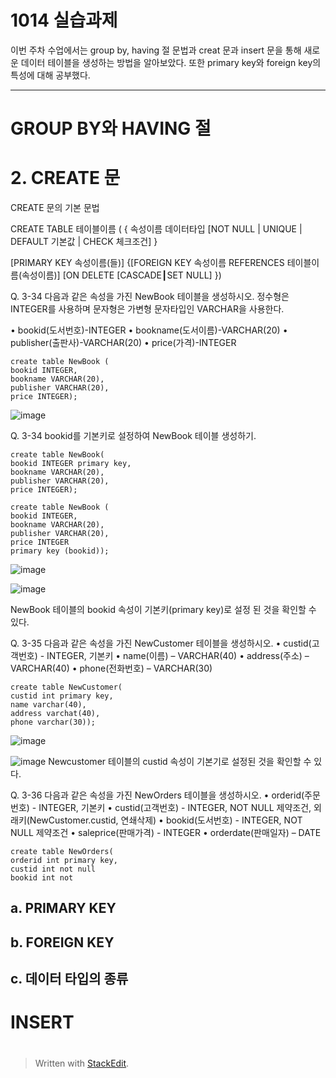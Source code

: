 # 1014 실습과제

이번 주차 수업에서는 group by, having 절 문법과 creat 문과 insert 문을 통해 새로운 데이터 테이블을 생성하는 방법을 알아보았다. 또한 primary key와 foreign key의 특성에 대해 공부했다.

---
# GROUP BY와 HAVING 절

# 2. CREATE 문

CREATE 문의 기본 문법

CREATE TABLE 테이블이름 
( { 속성이름 데이터타입 [NOT NULL | UNIQUE | DEFAULT 기본값 | CHECK 체크조건] } 

[PRIMARY KEY 속성이름(들)] 
{[FOREIGN KEY 속성이름 REFERENCES 테이블이름(속성이름)] 
[ON DELETE [CASCADE┃SET NULL] })

Q. 3-34 다음과 같은 속성을 가진 NewBook 테이블을 생성하시오. 정수형은 INTEGER를 사용하며 문자형은 가변형 문자타입인 VARCHAR을 사용한다.

• bookid(도서번호)-INTEGER 
• bookname(도서이름)-VARCHAR(20) 
• publisher(출판사)-VARCHAR(20) 
• price(가격)-INTEGER

    create table NewBook ( 
    bookid INTEGER, 
    bookname VARCHAR(20), 
    publisher VARCHAR(20), 
    price INTEGER);
    
![image](https://user-images.githubusercontent.com/114793024/196098864-e81eba1f-1a9f-4720-ac44-20e49d9424e4.png)

Q. 3-34 bookid를 기본키로 설정하여 NewBook 테이블 생성하기.

    create table NewBook(
    bookid INTEGER primary key, 
    bookname VARCHAR(20), 
    publisher VARCHAR(20), 
    price INTEGER);

    create table NewBook ( 
    bookid INTEGER, 
    bookname VARCHAR(20), 
    publisher VARCHAR(20), 
    price INTEGER
    primary key (bookid));

![image](https://user-images.githubusercontent.com/114793024/196099298-865bd718-72cc-4d70-8a25-86c30524c782.png)

![image](https://user-images.githubusercontent.com/114793024/196099378-95f31438-98b9-43fc-bbfe-d7a8a393a496.png)

NewBook 테이블의 bookid 속성이 기본키(primary key)로 설정 된 것을 확인할 수 있다.

Q. 3-35 다음과 같은 속성을 가진 NewCustomer 테이블을 생성하시오. 
• custid(고객번호) - INTEGER, 기본키 
• name(이름) – VARCHAR(40) 
• address(주소) – VARCHAR(40) 
• phone(전화번호) – VARCHAR(30)

    create table NewCustomer(
    custid int primary key,
    name varchar(40),
    address varchat(40),
    phone varchar(30));
    
![image](https://user-images.githubusercontent.com/114793024/196100425-c423f879-ef1f-47fa-8500-06d3c2fe9142.png)

![image](https://user-images.githubusercontent.com/114793024/196100497-edf0979f-d24e-4117-bb81-8a80691bd3f4.png)
Newcustomer 테이블의 custid 속성이 기본기로 설정된 것을 확인할 수 있다.

Q. 3-36 다음과 같은 속성을 가진 NewOrders 테이블을 생성하시오. 
• orderid(주문번호) - INTEGER, 기본키 
• custid(고객번호) - INTEGER, NOT NULL 제약조건, 외래키(NewCustomer.custid, 연쇄삭제) 
• bookid(도서번호) - INTEGER, NOT NULL 제약조건 
• saleprice(판매가격) - INTEGER 
• orderdate(판매일자) – DATE

    create table NewOrders(
    orderid int primary key,
    custid int not null 
    bookid int not 

## a. PRIMARY KEY 

## b. FOREIGN KEY

## c. 데이터 타입의 종류


# INSERT 

#


> Written with [StackEdit](https://stackedit.i1o/).
<!--stackedit_data:
eyJoaXN0b3J5IjpbOTY2MDExMDk2LDY5NTM0NDI3NywtMTAxOT
kwNjc3NiwtMjI2NzUxNTI0XX0=
-->